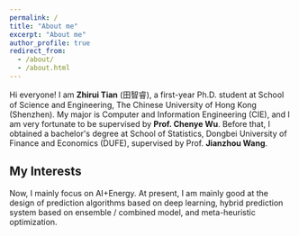 ```yaml
---
permalink: /
title: "About me"
excerpt: "About me"
author_profile: true
redirect_from: 
  - /about/
  - /about.html
---
```

Hi everyone! I am **Zhirui Tian** (田智睿), a first-year Ph.D. student at School of Science and Engineering, The Chinese University of Hong Kong (Shenzhen). My major is Computer and Information Engineering (CIE), and I am very fortunate to be supervised by **Prof. Chenye Wu**. Before that, I obtained a bachelor's degree at School of Statistics, Dongbei University of Finance and Economics (DUFE), supervised by Prof. **Jianzhou Wang**. 

## My Interests

Now, I mainly focus on AI+Energy. At present, I am mainly good at the design of prediction algorithms based on deep learning, hybrid prediction system based on ensemble / combined model, and meta-heuristic optimization.

